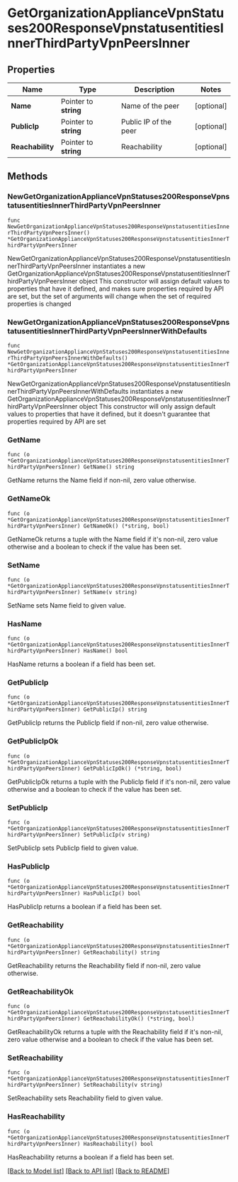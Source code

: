 # GetOrganizationApplianceVpnStatuses200ResponseVpnstatusentitiesInnerThirdPartyVpnPeersInner

## Properties

Name | Type | Description | Notes
------------ | ------------- | ------------- | -------------
**Name** | Pointer to **string** | Name of the peer | [optional] 
**PublicIp** | Pointer to **string** | Public IP of the peer | [optional] 
**Reachability** | Pointer to **string** | Reachability | [optional] 

## Methods

### NewGetOrganizationApplianceVpnStatuses200ResponseVpnstatusentitiesInnerThirdPartyVpnPeersInner

`func NewGetOrganizationApplianceVpnStatuses200ResponseVpnstatusentitiesInnerThirdPartyVpnPeersInner() *GetOrganizationApplianceVpnStatuses200ResponseVpnstatusentitiesInnerThirdPartyVpnPeersInner`

NewGetOrganizationApplianceVpnStatuses200ResponseVpnstatusentitiesInnerThirdPartyVpnPeersInner instantiates a new GetOrganizationApplianceVpnStatuses200ResponseVpnstatusentitiesInnerThirdPartyVpnPeersInner object
This constructor will assign default values to properties that have it defined,
and makes sure properties required by API are set, but the set of arguments
will change when the set of required properties is changed

### NewGetOrganizationApplianceVpnStatuses200ResponseVpnstatusentitiesInnerThirdPartyVpnPeersInnerWithDefaults

`func NewGetOrganizationApplianceVpnStatuses200ResponseVpnstatusentitiesInnerThirdPartyVpnPeersInnerWithDefaults() *GetOrganizationApplianceVpnStatuses200ResponseVpnstatusentitiesInnerThirdPartyVpnPeersInner`

NewGetOrganizationApplianceVpnStatuses200ResponseVpnstatusentitiesInnerThirdPartyVpnPeersInnerWithDefaults instantiates a new GetOrganizationApplianceVpnStatuses200ResponseVpnstatusentitiesInnerThirdPartyVpnPeersInner object
This constructor will only assign default values to properties that have it defined,
but it doesn't guarantee that properties required by API are set

### GetName

`func (o *GetOrganizationApplianceVpnStatuses200ResponseVpnstatusentitiesInnerThirdPartyVpnPeersInner) GetName() string`

GetName returns the Name field if non-nil, zero value otherwise.

### GetNameOk

`func (o *GetOrganizationApplianceVpnStatuses200ResponseVpnstatusentitiesInnerThirdPartyVpnPeersInner) GetNameOk() (*string, bool)`

GetNameOk returns a tuple with the Name field if it's non-nil, zero value otherwise
and a boolean to check if the value has been set.

### SetName

`func (o *GetOrganizationApplianceVpnStatuses200ResponseVpnstatusentitiesInnerThirdPartyVpnPeersInner) SetName(v string)`

SetName sets Name field to given value.

### HasName

`func (o *GetOrganizationApplianceVpnStatuses200ResponseVpnstatusentitiesInnerThirdPartyVpnPeersInner) HasName() bool`

HasName returns a boolean if a field has been set.

### GetPublicIp

`func (o *GetOrganizationApplianceVpnStatuses200ResponseVpnstatusentitiesInnerThirdPartyVpnPeersInner) GetPublicIp() string`

GetPublicIp returns the PublicIp field if non-nil, zero value otherwise.

### GetPublicIpOk

`func (o *GetOrganizationApplianceVpnStatuses200ResponseVpnstatusentitiesInnerThirdPartyVpnPeersInner) GetPublicIpOk() (*string, bool)`

GetPublicIpOk returns a tuple with the PublicIp field if it's non-nil, zero value otherwise
and a boolean to check if the value has been set.

### SetPublicIp

`func (o *GetOrganizationApplianceVpnStatuses200ResponseVpnstatusentitiesInnerThirdPartyVpnPeersInner) SetPublicIp(v string)`

SetPublicIp sets PublicIp field to given value.

### HasPublicIp

`func (o *GetOrganizationApplianceVpnStatuses200ResponseVpnstatusentitiesInnerThirdPartyVpnPeersInner) HasPublicIp() bool`

HasPublicIp returns a boolean if a field has been set.

### GetReachability

`func (o *GetOrganizationApplianceVpnStatuses200ResponseVpnstatusentitiesInnerThirdPartyVpnPeersInner) GetReachability() string`

GetReachability returns the Reachability field if non-nil, zero value otherwise.

### GetReachabilityOk

`func (o *GetOrganizationApplianceVpnStatuses200ResponseVpnstatusentitiesInnerThirdPartyVpnPeersInner) GetReachabilityOk() (*string, bool)`

GetReachabilityOk returns a tuple with the Reachability field if it's non-nil, zero value otherwise
and a boolean to check if the value has been set.

### SetReachability

`func (o *GetOrganizationApplianceVpnStatuses200ResponseVpnstatusentitiesInnerThirdPartyVpnPeersInner) SetReachability(v string)`

SetReachability sets Reachability field to given value.

### HasReachability

`func (o *GetOrganizationApplianceVpnStatuses200ResponseVpnstatusentitiesInnerThirdPartyVpnPeersInner) HasReachability() bool`

HasReachability returns a boolean if a field has been set.


[[Back to Model list]](../README.md#documentation-for-models) [[Back to API list]](../README.md#documentation-for-api-endpoints) [[Back to README]](../README.md)


